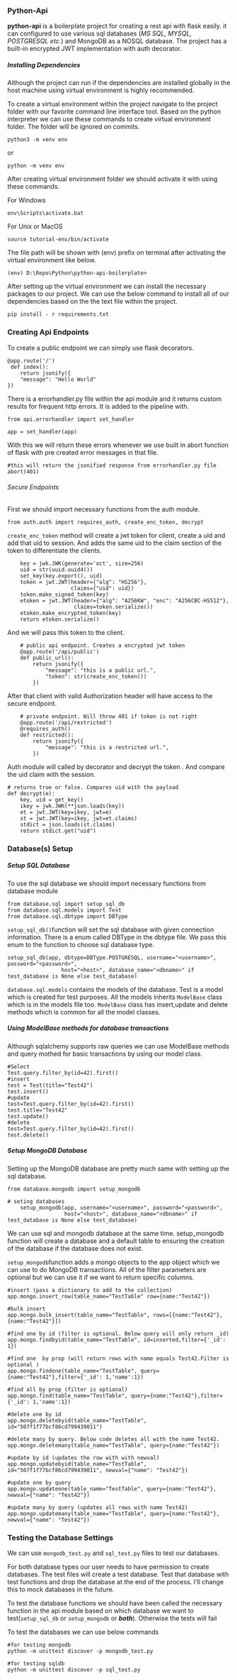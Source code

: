 ### Python-Api

**python-api** is a boilerplate project for creating a rest api with flask easily. it can configured to use various sql databases (*MS SQL, MYSQL, POSTGRESQL etc.*) and MongoDB as a NOSQL database. The project has a built-in encrypted JWT implementation with auth decorator.



##### Installing Dependencies

Although the project can run if the dependencies are installed globally in the host machine using virtual environment is highly recommended.

To create a virtual environment within the project navigate to the project folder with our favorite command line interface tool. Based on the python interpreter we can use these commands to create virtual environment folder. The folder will be ignored on commits.

```
python3 -m venv env
```

or

```
python -m venv env
```

After creating virtual environment folder we should activate it with using these commands.

For Windows

```
env\Scripts\activate.bat
```

For Unix or MacOS

```
source tutorial-env/bin/activate
```

The file path will be shown with (env) prefix on terminal after activating the virtual environment like below.

```
(env) D:\Repo\Python\python-api-boilerplate>
```


After setting up the virtual environment we can install the necessary packages to our project. We can use the below command to install all of our dependencies based on the the text file within the project.

```
pip install - r requirements.txt
```



### Creating Api Endpoints

To create a public endpoint we can simply use flask decorators.

```
@app.route('/')
 def index():
    return jsonify({
    "message": "Hello World"
})
```

There is a errorhandler.py file within the api module and it returns custom results for frequent http errors. It is added to the pipeline with. 

```
from api.errorhandler import set_handler

app = set_handler(app)

```

With this we will return these errors whenever we use built in abort function of flask with pre created error messages in that file.

```
#this will return the jsonified response from errorhandler.py file
abort(401)
```



###### Secure Endpoints

First we should import necessary functions from the auth module.

```
from auth.auth import requires_auth, create_enc_token, decrypt
```

`create_enc_token` method will create a jwt token for client, create a uid and add that uid to session. And adds the same uid to the claim section of the token to differentiate the clients. 

```
	key = jwk.JWK(generate='oct', size=256)
    uid = str(uuid.uuid4())
    set_key(key.export(), uid)
    token = jwt.JWT(header={"alg": "HS256"},
                    claims={"uid": uid})
    token.make_signed_token(key)
    etoken = jwt.JWT(header={"alg": "A256KW", "enc": "A256CBC-HS512"},
                     claims=token.serialize())
    etoken.make_encrypted_token(key)
    return etoken.serialize()
```

And we will pass this token to the client.

```
 	# public api endpoint. Creates a encrypted jwt token
    @app.route('/api/public')
    def public_url():
        return jsonify({
            "message": "this is a public url.",
            "token": str(create_enc_token())
        })
```

After that client with valid Authorization header will have access to the secure endpoint. 

```
 	# private endpoint. Will throw 401 if token is not right
    @app.route('/api/restricted')
    @requires_auth()
    def restricted():
        return jsonify({
            "message": "this is a restricted url.",
        })
```

Auth module will called by decorator and decrypt the token . And compare the uid claim with the session.

```
# returns true or false. Compares uid with the payload
def decrypt(e):
    key, uid = get_key()
    ikey = jwk.JWK(**json.loads(key))
    et = jwt.JWT(key=ikey, jwt=e)
    st = jwt.JWT(key=ikey, jwt=et.claims)
    stdict = json.loads(st.claims)
    return stdict.get("uid")
```



### Database(s) Setup

##### Setup SQL Database

To use the sql database we should import necessary functions from database module

```
from database.sql import setup_sql_db
from database.sql.models import Test
from database.sql.dbtype import DBType
```



`setup_sql_db()`function will set the sql database with given connection information. There is a enum called DBType in the dbtype file. We pass this enum to the function to choose sql database type.

```
setup_sql_db(app, dbtype=DBType.POSTGRESQL, username="<username>", password="<password>",
                 host="<host>", database_name="<dbname>" if test_database is None else test_database)
```

`database.sql.models` contains the models of the database. Test is a model which is created for test purposes. All the models inherits `ModelBase` class which is in the models file too. `ModelBase` class has insert,update and delete methods which is common for all the model classes.

##### Using ModelBase methods for database transactions

Although sqlalchemy supports raw queries we can use ModelBase methods and query mothed for basic transactions by using our model class.

```
#Select
Test.query.filter_by(id=42).first()
#insert
test = Test(title="Test42")
test.insert()
#update
test=Test.query.filter_by(id=42).first()
test.title="Test42"
test.update()
#delete
test=Test.query.filter_by(id=42).first()
test.delete()
```

##### Setup MongoDB Database

Setting up the MongoDB database are pretty much same with setting up the sql database.

```
from database.mongodb import setup_mongodb
```

```
# seting databases
    setup_mongodb(app, username="<username>", password="<password>",
                  host="<host>", database_name="<dbname>" if test_database is None else test_database)
```

We can use sql and mongodb database at the same time. setup_mongodb function will create a database and a default table to ensuring the creation of the database if the database does not exist.

`setup_mongodb`function adds a mongo objects to the app object which we can use to do MongoDB transactions. All of the filter parameters are optional but we can use it if we want to return specific columns.

```
#insert (pass a dictionary to add to the collection)
app.mongo.insert_row(table_name="TestTable" row={name:"Test42"})

#bulk insert
app.mongo.bulk_insert(table_name="TestTable", rows=[{name:"Test42"},{name:"Test42"}])

#find one by id (filter is optional. Below query will only return _id)
app.mongo.findbyid(table_name="TestTable", id=inserted,filter={'_id': 1})

#find one  by prop (will return rows with name equals Test42.Filter is optional )
app.mongo.findone(table_name="TestTable", query={name:"Test42"},filter={'_id': 1,'name':1})

#find all by prop (filter is optional)
app.mongo.find(table_name="TestTable", query={name:"Test42"},filter={'_id': 1,'name':1})

#delete one by id
app.mongo.deletebyid(table_name="TestTable", id="507f1f77bcf86cd799439011")

#delete many by query. Below code deletes all with the name Test42.
app.mongo.deletemany(table_name="TestTable", query={name:"Test42"})

#update by id (updates the row with with newval)
app.mongo.updatebyid(table_name="TestTable", id="507f1f77bcf86cd799439011", newval={"name": "Test42"})

#update one by query
app.mongo.updateone(table_name="TestTable", query={name:"Test42"}, newval={"name": "Test42"})

#update many by query (updates all rows with name Test42)
app.mongo.updatemany(table_name="TestTable", query={name:"Test42"}, newval={"name": "Test42"})

```



### Testing the Database Settings



We can use `mongodb_test.py` and `sql_test.py` files to test our databases.

For both database types our user needs to have permission to create databases. The test files will create a test database. Test that database with test functions and drop the database at the end of the process. I'll change this to mock databases in the future.

To test the database functions we should have been called the necessary function in the api module based on which database we want to test(`setup_sql_db` or `setup_mongodb` or ***both***). Otherwise the tests will fail

To test the databases we can use below commands

```
#for testing mongodb
python -m unittest discover -p mongodb_test.py

#for testing sqldb
python -m unittest discover -p sql_test.py

```



